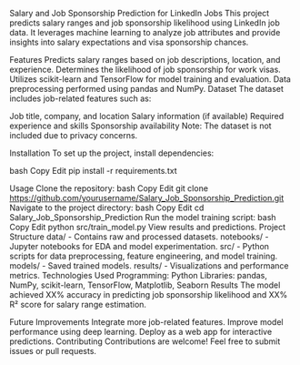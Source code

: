 Salary and Job Sponsorship Prediction for LinkedIn Jobs
This project predicts salary ranges and job sponsorship likelihood using LinkedIn job data. It leverages machine learning to analyze job attributes and provide insights into salary expectations and visa sponsorship chances.

Features
Predicts salary ranges based on job descriptions, location, and experience.
Determines the likelihood of job sponsorship for work visas.
Utilizes scikit-learn and TensorFlow for model training and evaluation.
Data preprocessing performed using pandas and NumPy.
Dataset
The dataset includes job-related features such as:

Job title, company, and location
Salary information (if available)
Required experience and skills
Sponsorship availability
Note: The dataset is not included due to privacy concerns.

Installation
To set up the project, install dependencies:

bash
Copy
Edit
pip install -r requirements.txt


Usage
Clone the repository:
bash
Copy
Edit
git clone https://github.com/yourusername/Salary_Job_Sponsorship_Prediction.git
Navigate to the project directory:
bash
Copy
Edit
cd Salary_Job_Sponsorship_Prediction
Run the model training script:
bash
Copy
Edit
python src/train_model.py
View results and predictions.
Project Structure
data/ - Contains raw and processed datasets.
notebooks/ - Jupyter notebooks for EDA and model experimentation.
src/ - Python scripts for data preprocessing, feature engineering, and model training.
models/ - Saved trained models.
results/ - Visualizations and performance metrics.
Technologies Used
Programming: Python
Libraries: pandas, NumPy, scikit-learn, TensorFlow, Matplotlib, Seaborn
Results
The model achieved XX% accuracy in predicting job sponsorship likelihood and XX% R² score for salary range estimation.

Future Improvements
Integrate more job-related features.
Improve model performance using deep learning.
Deploy as a web app for interactive predictions.
Contributing
Contributions are welcome! Feel free to submit issues or pull requests.
